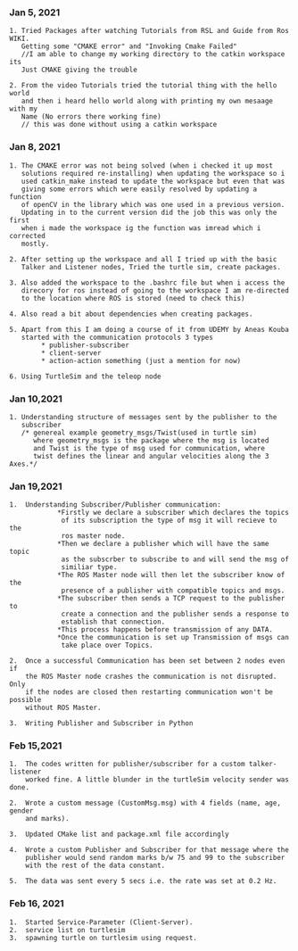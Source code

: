 ### Jan 5, 2021

    1. Tried Packages after watching Tutorials from RSL and Guide from Ros WIKI.
       Getting some "CMAKE error" and "Invoking Cmake Failed" 
       //I am able to change my working directory to the catkin workspace its 
       Just CMAKE giving the trouble
       
    2. From the video Tutorials tried the tutorial thing with the hello world 
       and then i heard hello world along with printing my own mesaage with my 
       Name (No errors there working fine) 
       // this was done without using a catkin workspace
       
### Jan 8, 2021
    
    1. The CMAKE error was not being solved (when i checked it up most
       solutions required re-installing) when updating the workspace so i 
       used catkin_make instead to update the workspace but even that was 
       giving some errors which were easily resolved by updating a function 
       of openCV in the library which was one used in a previous version.
       Updating in to the current version did the job this was only the first 
       when i made the workspace ig the function was imread which i corrected
       mostly.
       
    2. After setting up the workspace and all I tried up with the basic
       Talker and Listener nodes, Tried the turtle sim, create packages.
    
    3. Also added the workspace to the .bashrc file but when i access the
       direcory for ros instead of going to the workspace I am re-directed 
       to the location where ROS is stored (need to check this)
       
    4. Also read a bit about dependencies when creating packages.
    
    5. Apart from this I am doing a course of it from UDEMY by Aneas Kouba
       started with the communication protocols 3 types
            * publisher-subscriber
            * client-server
            * action-action something (just a mention for now)
            
    6. Using TurtleSim and the teleop node     
    
### Jan 10,2021

    1. Understanding structure of messages sent by the publisher to the
       subscriber
       /* genereal example geometry_msgs/Twist(used in turtle sim)
          where geometry_msgs is the package where the msg is located
          and Twist is the type of msg used for communication, where
          twist defines the linear and angular velocities along the 3 Axes.*/
          
### Jan 19,2021
    1.  Understanding Subscriber/Publisher communication:
                *Firstly we declare a subscriber which declares the topics
                 of its subscription the type of msg it will recieve to the 
                 ros master node.
                *Then we declare a publisher which will have the same topic
                 as the subscrber to subscribe to and will send the msg of 
                 similiar type.
                *The ROS Master node will then let the subscriber know of the 
                 presence of a publisher with compatible topics and msgs.
                *The subscriber then sends a TCP request to the publisher to
                 create a connection and the publisher sends a response to
                 establish that connection.
                *This process happens before transmission of any DATA.
                *Once the communication is set up Transmission of msgs can 
                 take place over Topics.
                 
    2.  Once a successful Communication has been set between 2 nodes even if 
        the ROS Master node crashes the communication is not disrupted. Only 
        if the nodes are closed then restarting communication won't be possible
        without ROS Master.
        
    3.  Writing Publisher and Subscriber in Python
    

### Feb 15,2021
    1.  The codes written for publisher/subscriber for a custom talker-listener
        worked fine. A little blunder in the turtleSim velocity sender was done.
        
    2.  Wrote a custom message (CustomMsg.msg) with 4 fields (name, age, gender 
        and marks).
        
    3.  Updated CMake list and package.xml file accordingly
    
    4.  Wrote a custom Publisher and Subscriber for that message where the 
        publisher would send random marks b/w 75 and 99 to the subscriber
        with the rest of the data constant.
        
    5.  The data was sent every 5 secs i.e. the rate was set at 0.2 Hz.  
    
### Feb 16, 2021  
    1.  Started Service-Parameter (Client-Server).
    2.  service list on turtlesim
    3.  spawning turtle on turtlesim using request.
